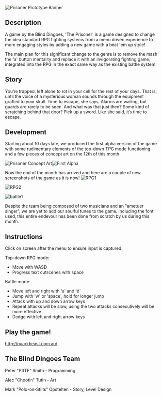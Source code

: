 ![Prisoner Prototype Banner](https://dl.dropboxusercontent.com/s/j9lzijq4y4ghy8y/banner.jpg?dl=1&token_hash=AAGYpc3249HP4EDgW54AH7ZPpfq7KMLcNWxm7lUXuNqMxA)
## Description
A game by the Blind Dingoes, 'The Prisoner' is a game designed to change the idea standard RPG fighting systems
from a menu driven experience to more engaging styles by adding a new game with a beat 'em up style!

The main plan for this significant change to the genre is to remove the mash the 'a' button mentality and replace
it with an invigorating fighting game, integrated into the RPG in the exact same way as the existing battle system.

## Story
You’re trapped, left alone to rot in your cell for the rest of your days. That is, until the voice of a mysterious woman sounds through the equipment grafted to your skull. Time to escape, she says. Alarms are wailing, but guards are rarely to be seen. And what was that just then? Some kind of scratching behind that door? Pick up a sword. Like she said, it’s time to escape.

## Development
Starting about 10 days late, we produced the first alpha version of the game with some rudimentary elements of the top-down TPG mode functioning and a few pieces of concept art on the 12th of this month.

![Prisoner Concept Art](https://dl.dropboxusercontent.com/s/1rk4hagb6kaof9b/concept_art.jpg?dl=1&token_hash=AAF_lZEvSXKRjAwtc-LDRFfJ5W_FOZnKR7J3WPS61NbSVQ)![First Alpha](https://dl.dropboxusercontent.com/s/rl0ov42hgisix2o/12_11-small.jpg?dl=1&token_hash=AAG5jc-PE5OIIyd8jGrFci1D2pluBhuTWQ3rL3NxTG06XQ)

Now the end of the month has arrived and here are a couple of new screenshots of the game as it is now!
![RPG1](https://dl.dropboxusercontent.com/s/m0ta8unyozvap72/rpg1.jpg?dl=1&token_hash=AAEmOPwnkHwhMS-ZOjzFv0Rq7ifdyJdMCttsvZTvLjcIzg)

![RPG2](https://dl.dropboxusercontent.com/s/zgboun5zjojsago/rpg2.jpg?dl=1&token_hash=AAEN85XSPNv4-Ool9ymXqJM4NTU-TVOodytqpfAXB9pDGg)

![battle1](https://dl.dropboxusercontent.com/s/fbzl50e7t2wdu7r/battle1.jpg?dl=1&token_hash=AAEY_EKHMq4-ICUn9mKBBcQ_85JFduHwd-z8LBn6O8Y6MA)

Despite the team being composed of two musicians and an "ametuer singer", we are yet to add our soulful tunes to the game. Including the font used, this entire endevour has been done from scratch by us during this month.

## Instructions
Click on screen after the menu to ensure input is captured.

Top-down RPG mode:
* Move with WASD
* Progress text cutscenes with space

Battle mode:
* Move left and right with 'a' and 'd'
* Jump with 'w' or 'space', hold for longer jump
* Attack with up and down arrow keys
* Repeat attacks will be slow, using the two attacks consecutively will be more effective
* Dodge with left and right arrow keys


## Play the game!
http://quarkbeast.com.au/

## The Blind Dingoes Team
Peter "P3TE" Smith - Programming

Alec "Chootin" Tutin - Art

Mark "Polo-on-Stilts" Opstelten - Story, Level Design
